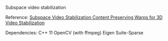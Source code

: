 Subspace video stabilization

Reference:
<a href="http://web.cecs.pdx.edu/~fliu/papers/tog2010.pdf">Subspace Video
Stabilization </a>
<a href="http://gvv.mpi-inf.mpg.de/teaching/gvv_seminar_2012/papers/Content-Preserving%20Warps%20for%203D%20Video%20Stabilization.pdf">Content
Preserving Warps for 3D Video Stabilization</a>

Dependencies:
C++ 11
OpenCV (with ffmpeg)
Eigen
Suite-Sparse


